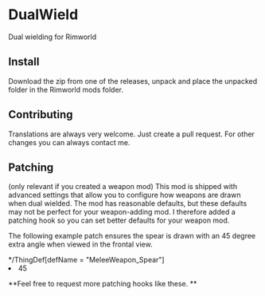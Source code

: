# DualWield
Dual wielding for Rimworld

## Install

Download the zip from one of the releases, unpack and place the unpacked folder in the Rimworld mods folder. 

## Contributing

Translations are always very welcome. Just create a pull request. For other changes you can always contact me. 

## Patching 

(only relevant if you created a weapon mod)
This mod is shipped with advanced settings that allow you to configure how weapons are drawn when dual wielded. The mod has reasonable defaults, but these defaults may not be perfect for your weapon-adding mod. I therefore added a patching hook so you can set better defaults for your weapon mod. 

The following example patch ensures the spear is drawn with an 45 degree extra angle when viewed in the frontal view. 

<?xml version="1.0" encoding="utf-8" ?>
<Patch>
	<Operation Class ="PatchOperationAddModExtension">
		<xpath>*/ThingDef[defName = "MeleeWeapon_Spear"]</xpath>
		<value>
			<li Class="DualWield.DefModExtension_CustomRotation">
				<extraRotation>45</extraRotation>
			</li>
		</value>
	</Operation>
</Patch>

**Feel free to request more patching hooks like these. **
